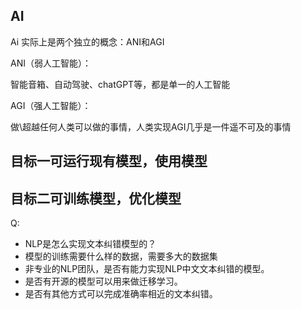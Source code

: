 
## AI

Ai 实际上是两个独立的概念：ANI和AGI

ANI（弱人工智能）：

智能音箱、自动驾驶、chatGPT等，都是单一的人工智能

AGI（强人工智能）：

做\超越任何人类可以做的事情，人类实现AGI几乎是一件遥不可及的事情


## 目标一可运行现有模型，使用模型

## 目标二可训练模型，优化模型


Q:

* NLP是怎么实现文本纠错模型的？
* 模型的训练需要什么样的数据，需要多大的数据集
* 非专业的NLP团队，是否有能力实现NLP中文文本纠错的模型。
* 是否有开源的模型可以用来做迁移学习。
* 是否有其他方式可以完成准确率相近的文本纠错。

